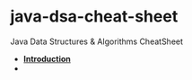 # java-dsa-cheat-sheet
Java Data Structures & Algorithms CheatSheet

- [**Introduction**](01-Introduction/Intro.md)
- 


